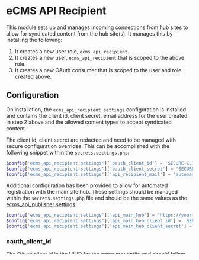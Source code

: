# eCMS API Recipient

This module sets up and manages incoming connections from hub sites to allow
for syndicated content from the hub site(s). It manages this by installing the
following:

1. It creates a new user role, `ecms_api_recipient`.
2. It creates a new user, `ecms_api_recipient` that is scoped to the above role.
3. It creates a new OAuth consumer that is scoped to the user and 
   role created above.
   
## Configuration
On installation, the `ecms_api_recipient.settings` configuration is installed
and contains the client id, client secret, email address for the user created in
step 2 above and the allowed content types to accept syndicated content.

The client id, client secret are redacted and need to be managed with secure
configuration overrides. This can be accomplished with the following snippet
within the `secrets.settings.php`:

```php
$config['ecms_api_recipient.settings']['oauth_client_id'] = 'SECURE-CLIENT-ID';
$config['ecms_api_recipient.settings']['oauth_client_secret'] = 'SECURE-CLIENT-SECRET';
$config['ecms_api_recipient.settings']['api_recipient_mail'] = 'automateduser@email.com';
```

Additional configuration has been provided to allow for automated
registration with the main site hub. These settings should be managed within
the `secrets.settings.php` file and should be the same values as the
[ecms_api_publisher settings](../ecms_api_publisher/README.md).

```php
$config['ecms_api_recipient.settings']['api_main_hub'] = 'https://your-hub-site.com';
$config['ecms_api_recipient.settings']['api_main_hub_client_id'] = 'SECURE-PUBLISHER-ID';
$config['ecms_api_recipient.settings']['api_main_hub_client_secret'] = 'SECURE-PUBLISHER-SECRET';
``` 

### oauth_client_id
The OAuth client id is the UUID for the consumer entity and should follow normal
UUID length and formats.

### oauth_client_secret
The OAuth client secret is essentially the password that is used to allow
access to the consumer entity. Care should be taken to ensure that this secret 
is treated as a password with plenty of length and randomness.

The Client ID and the Client Secret above will be passed to `oauth/token` route
by the publishing site to gain an access token with which to create content.

### api_main_hub
This is the URL to the main hub site.

### api_main_hub_client_id
This is the client id to access to hub site. This value should be the same as
the `oauth_client_id` value provided in the *ecms_api_publisher* module.

### api_main_hub_client_secret
This is the client secret to access the hub site. This value should be the same
as the `oauth_client_secret` value provided in the *ecms_api_publisher* module.

### api_main_hub_scope
This is the machine name of the user role that is provided 
by the ecms_api_publisher module.

## Allowing JSON API Content Creation
Content types can be toggled with the configuration form at: 
`admin/config/ecms_api/ecms_api_recipient/settings`. This will allow an admin
to select the content types to allow JSON API publishing. Once submitted, the
`ecms_api_recipient` role permissions are updated to allow the creation of the
selected nodes.
